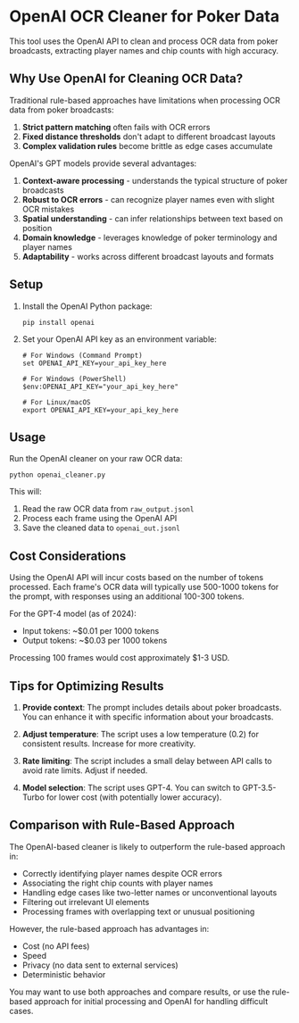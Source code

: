# OpenAI OCR Cleaner for Poker Data

This tool uses the OpenAI API to clean and process OCR data from poker broadcasts, extracting player names and chip counts with high accuracy.

## Why Use OpenAI for Cleaning OCR Data?

Traditional rule-based approaches have limitations when processing OCR data from poker broadcasts:

1. **Strict pattern matching** often fails with OCR errors
2. **Fixed distance thresholds** don't adapt to different broadcast layouts
3. **Complex validation rules** become brittle as edge cases accumulate

OpenAI's GPT models provide several advantages:

1. **Context-aware processing** - understands the typical structure of poker broadcasts
2. **Robust to OCR errors** - can recognize player names even with slight OCR mistakes
3. **Spatial understanding** - can infer relationships between text based on position
4. **Domain knowledge** - leverages knowledge of poker terminology and player names
5. **Adaptability** - works across different broadcast layouts and formats

## Setup

1. Install the OpenAI Python package:
   ```
   pip install openai
   ```

2. Set your OpenAI API key as an environment variable:
   ```
   # For Windows (Command Prompt)
   set OPENAI_API_KEY=your_api_key_here
   
   # For Windows (PowerShell)
   $env:OPENAI_API_KEY="your_api_key_here"
   
   # For Linux/macOS
   export OPENAI_API_KEY=your_api_key_here
   ```

## Usage

Run the OpenAI cleaner on your raw OCR data:

```
python openai_cleaner.py
```

This will:
1. Read the raw OCR data from `raw_output.jsonl`
2. Process each frame using the OpenAI API
3. Save the cleaned data to `openai_out.jsonl`

## Cost Considerations

Using the OpenAI API will incur costs based on the number of tokens processed. Each frame's OCR data will typically use 500-1000 tokens for the prompt, with responses using an additional 100-300 tokens.

For the GPT-4 model (as of 2024):
- Input tokens: ~$0.01 per 1000 tokens
- Output tokens: ~$0.03 per 1000 tokens

Processing 100 frames would cost approximately $1-3 USD.

## Tips for Optimizing Results

1. **Provide context**: The prompt includes details about poker broadcasts. You can enhance it with specific information about your broadcasts.

2. **Adjust temperature**: The script uses a low temperature (0.2) for consistent results. Increase for more creativity.

3. **Rate limiting**: The script includes a small delay between API calls to avoid rate limits. Adjust if needed.

4. **Model selection**: The script uses GPT-4. You can switch to GPT-3.5-Turbo for lower cost (with potentially lower accuracy).

## Comparison with Rule-Based Approach

The OpenAI-based cleaner is likely to outperform the rule-based approach in:

- Correctly identifying player names despite OCR errors
- Associating the right chip counts with player names
- Handling edge cases like two-letter names or unconventional layouts
- Filtering out irrelevant UI elements
- Processing frames with overlapping text or unusual positioning

However, the rule-based approach has advantages in:
- Cost (no API fees)
- Speed
- Privacy (no data sent to external services)
- Deterministic behavior

You may want to use both approaches and compare results, or use the rule-based approach for initial processing and OpenAI for handling difficult cases. 